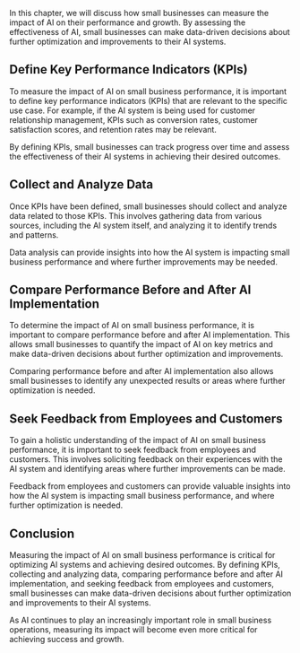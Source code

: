 
In this chapter, we will discuss how small businesses can measure the impact of AI on their performance and growth. By assessing the effectiveness of AI, small businesses can make data-driven decisions about further optimization and improvements to their AI systems.

Define Key Performance Indicators (KPIs)
----------------------------------------

To measure the impact of AI on small business performance, it is important to define key performance indicators (KPIs) that are relevant to the specific use case. For example, if the AI system is being used for customer relationship management, KPIs such as conversion rates, customer satisfaction scores, and retention rates may be relevant.

By defining KPIs, small businesses can track progress over time and assess the effectiveness of their AI systems in achieving their desired outcomes.

Collect and Analyze Data
------------------------

Once KPIs have been defined, small businesses should collect and analyze data related to those KPIs. This involves gathering data from various sources, including the AI system itself, and analyzing it to identify trends and patterns.

Data analysis can provide insights into how the AI system is impacting small business performance and where further improvements may be needed.

Compare Performance Before and After AI Implementation
------------------------------------------------------

To determine the impact of AI on small business performance, it is important to compare performance before and after AI implementation. This allows small businesses to quantify the impact of AI on key metrics and make data-driven decisions about further optimization and improvements.

Comparing performance before and after AI implementation also allows small businesses to identify any unexpected results or areas where further optimization is needed.

Seek Feedback from Employees and Customers
------------------------------------------

To gain a holistic understanding of the impact of AI on small business performance, it is important to seek feedback from employees and customers. This involves soliciting feedback on their experiences with the AI system and identifying areas where further improvements can be made.

Feedback from employees and customers can provide valuable insights into how the AI system is impacting small business performance, and where further optimization is needed.

Conclusion
----------

Measuring the impact of AI on small business performance is critical for optimizing AI systems and achieving desired outcomes. By defining KPIs, collecting and analyzing data, comparing performance before and after AI implementation, and seeking feedback from employees and customers, small businesses can make data-driven decisions about further optimization and improvements to their AI systems.

As AI continues to play an increasingly important role in small business operations, measuring its impact will become even more critical for achieving success and growth.
